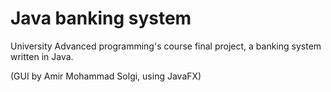 # Java banking system
University Advanced programming's course final project, a banking system written in Java.

(GUI by Amir Mohammad Solgi, using JavaFX)